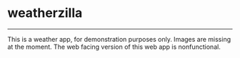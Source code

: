 # weatherzilla

---

This is a weather app, for demonstration purposes only. Images are missing at the moment. The web facing version of this web app is nonfunctional.
